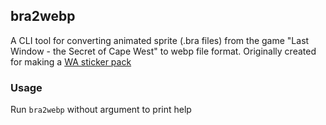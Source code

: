 ## bra2webp

A CLI tool for converting animated sprite (.bra files) from the game "Last Window - the Secret of Cape West" to webp file format. Originally created for making a [WA sticker pack](https://github.com/ignasius-j-s/lastwindow_stickers)

### Usage

Run `bra2webp` without argument to print help
